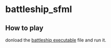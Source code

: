 # battleship_sfml
 
## How to play

donload the [battleship executable](battleship) file and run it.